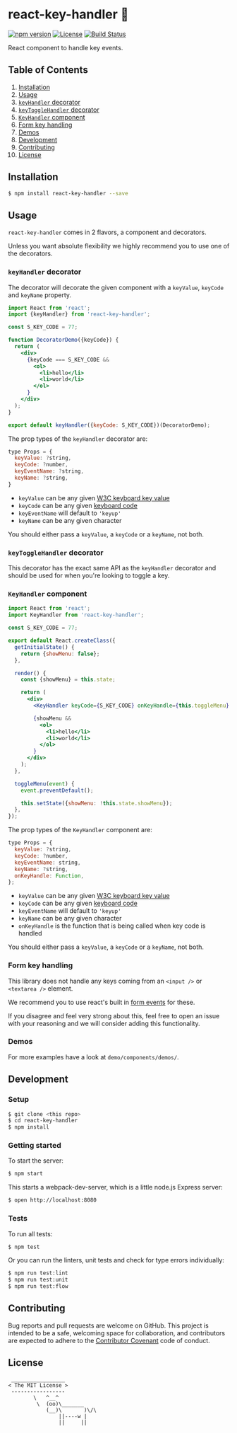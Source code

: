 # react-key-handler 🔑

[![npm version](https://img.shields.io/npm/v/react-key-handler.svg)](https://www.npmjs.com/package/react-key-handler) [![License](https://img.shields.io/npm/l/react-key-handler.svg)](https://www.npmjs.com/package/react-key-handler) [![Build Status](https://travis-ci.org/ayrton/react-key-handler.svg?branch=master)](https://travis-ci.org/ayrton/react-key-handler)

React component to handle key events.

## Table of Contents

1. [Installation](#installation)
1. [Usage](#usage)
  1. [`keyHandler` decorator](#keyhandler-decorator)
  1. [`keyToggleHandler` decorator](#keytogglehandler-decorator)
  1. [`KeyHandler` component](#keyhandler-component)
  1. [Form key handling](#form-key-handling)
  1. [Demos](#demos)
1. [Development](#development)
1. [Contributing](#contributing)
1. [License](#license)

## Installation

```sh
$ npm install react-key-handler --save
```

## Usage

`react-key-handler` comes in 2 flavors, a component and decorators.

Unless you want absolute flexibility we highly recommend you to use one of the decorators.

### `keyHandler` decorator

The decorator will decorate the given component with a `keyValue`, `keyCode` and `keyName`
property.

```jsx
import React from 'react';
import {keyHandler} from 'react-key-handler';

const S_KEY_CODE = 77;

function DecoratorDemo({keyCode}) {
  return (
    <div>
      {keyCode === S_KEY_CODE &&
        <ol>
          <li>hello</li>
          <li>world</li>
        </ol>
      }
    </div>
  );
}

export default keyHandler({keyCode: S_KEY_CODE})(DecoratorDemo);
```

The prop types of the `keyHandler` decorator are:

```js
type Props = {
  keyValue: ?string,
  keyCode: ?number,
  keyEventName: ?string,
  keyName: ?string,
}
```

* `keyValue` can be any given [W3C keyboard key value](https://www.w3.org/TR/DOM-Level-3-Events-key/)
* `keyCode` can be any given [keyboard code](https://developer.mozilla.org/en-US/docs/Web/API/KeyboardEvent/keyCode)
* `keyEventName` will default to `'keyup'`
* `keyName` can be any given character

You should either pass a `keyValue`, a `keyCode` or a `keyName`, not both.

### `keyToggleHandler` decorator

This decorator has the exact same API as the `keyHandler` decorator and should be used
for when you're looking to toggle a key.

### `KeyHandler` component

```jsx
import React from 'react';
import KeyHandler from 'react-key-handler';

const S_KEY_CODE = 77;

export default React.createClass({
  getInitialState() {
    return {showMenu: false};
  },

  render() {
    const {showMenu} = this.state;

    return (
      <div>
        <KeyHandler keyCode={S_KEY_CODE} onKeyHandle={this.toggleMenu} />

        {showMenu &&
          <ol>
            <li>hello</li>
            <li>world</li>
          </ol>
        }
      </div>
    );
  },

  toggleMenu(event) {
    event.preventDefault();

    this.setState({showMenu: !this.state.showMenu});
  },
});
```

The prop types of the `KeyHandler` component are:

```js
type Props = {
  keyValue: ?string,
  keyCode: ?number,
  keyEventName: string,
  keyName: ?string,
  onKeyHandle: Function,
};
```

* `keyValue` can be any given [W3C keyboard key value](https://www.w3.org/TR/DOM-Level-3-Events-key/)
* `keyCode` can be any given [keyboard code](https://developer.mozilla.org/en-US/docs/Web/API/KeyboardEvent/keyCode)
* `keyEventName` will default to `'keyup'`
* `keyName` can be any given character
* `onKeyHandle` is the function that is being called when key code is handled

You should either pass a `keyValue`, a `keyCode` or a `keyName`, not both.

### Form key handling

This library does not handle any keys coming from an `<input />` or `<textarea />` element.

We recommend you to use react's built in [form events](https://facebook.github.io/react/docs/events.html#form-events)
for these.

If you disagree and feel very strong about this, feel free to open an issue with
your reasoning and we will consider adding this functionality.

### Demos

For more examples have a look at `demo/components/demos/`.

## Development

### Setup

```sh
$ git clone <this repo>
$ cd react-key-handler
$ npm install
```

### Getting started

To start the server:

```sh
$ npm start
```

This starts a webpack-dev-server, which is a little node.js Express server:

```sh
$ open http://localhost:8080
```

### Tests

To run all tests:

```sh
$ npm test
```

Or you can run the linters, unit tests and check for type errors individually:

```sh
$ npm run test:lint
$ npm run test:unit
$ npm run test:flow
```

## Contributing

Bug reports and pull requests are welcome on GitHub. This project is intended to be a
safe, welcoming space for collaboration, and contributors are expected to adhere
to the [Contributor Covenant](http://contributor-covenant.org/) code of conduct.

## License

```
 _________________
< The MIT License >
 -----------------
        \   ^__^
         \  (oo)\_______
            (__)\       )\/\
                ||----w |
                ||     ||
```
